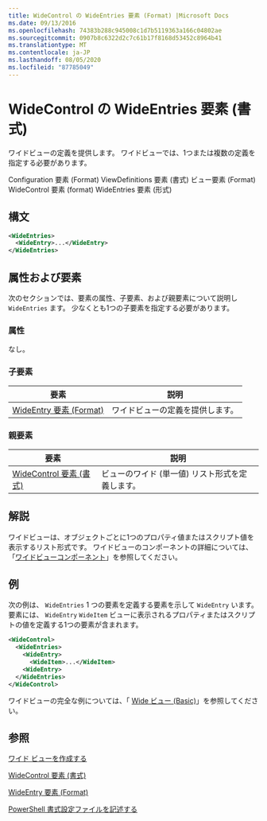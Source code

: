 ```yaml
---
title: WideControl の WideEntries 要素 (Format) |Microsoft Docs
ms.date: 09/13/2016
ms.openlocfilehash: 74383b288c945008c1d7b5119363a166c04802ae
ms.sourcegitcommit: 0907b8c6322d2c7c61b17f8168d53452c8964b41
ms.translationtype: MT
ms.contentlocale: ja-JP
ms.lasthandoff: 08/05/2020
ms.locfileid: "87785049"
---
```

# <a name="wideentries-element-for-widecontrol-format"></a>WideControl の WideEntries 要素 (書式)

ワイドビューの定義を提供します。 ワイドビューでは、1つまたは複数の定義を指定する必要があります。

Configuration 要素 (Format) ViewDefinitions 要素 (書式) ビュー要素 (Format) WideControl 要素 (format) WideEntries 要素 (形式)

## <a name="syntax"></a>構文

```xml
<WideEntries>
  <WideEntry>...</WideEntry>
</WideEntries>

```

## <a name="attributes-and-elements"></a>属性および要素

次のセクションでは、要素の属性、子要素、および親要素について説明し `WideEntries` ます。 少なくとも1つの子要素を指定する必要があります。

### <a name="attributes"></a>属性

なし。

### <a name="child-elements"></a>子要素

|要素|説明|
|-------------|-----------------|
|[WideEntry 要素 (Format)](./wideentry-element-for-widecontrol-format.md)|ワイドビューの定義を提供します。|

### <a name="parent-elements"></a>親要素

|要素|説明|
|-------------|-----------------|
|[WideControl 要素 (書式)](./widecontrol-element-format.md)|ビューのワイド (単一値) リスト形式を定義します。|

## <a name="remarks"></a>解説

ワイドビューは、オブジェクトごとに1つのプロパティ値またはスクリプト値を表示するリスト形式です。 ワイドビューのコンポーネントの詳細については、「[ワイドビューコンポーネント](./creating-a-wide-view.md)」を参照してください。

## <a name="example"></a>例

次の例は、 `WideEntries` 1 つの要素を定義する要素を示して `WideEntry` います。 要素には、 `WideEntry` `WideItem` ビューに表示されるプロパティまたはスクリプトの値を定義する1つの要素が含まれます。

```xml
<WideControl>
  <WideEntries>
    <WideEntry>
      <WideItem>...</WideItem>
    <WideEntry>
  </WideEntries>
</WideControl>
```

ワイドビューの完全な例については、「 [Wide ビュー (Basic)](./wide-view-basic.md)」を参照してください。

## <a name="see-also"></a>参照

[ワイド ビューを作成する](./creating-a-wide-view.md)

[WideControl 要素 (書式)](./widecontrol-element-format.md)

[WideEntry 要素 (Format)](./wideentry-element-for-widecontrol-format.md)

[PowerShell 書式設定ファイルを記述する](./writing-a-powershell-formatting-file.md)
